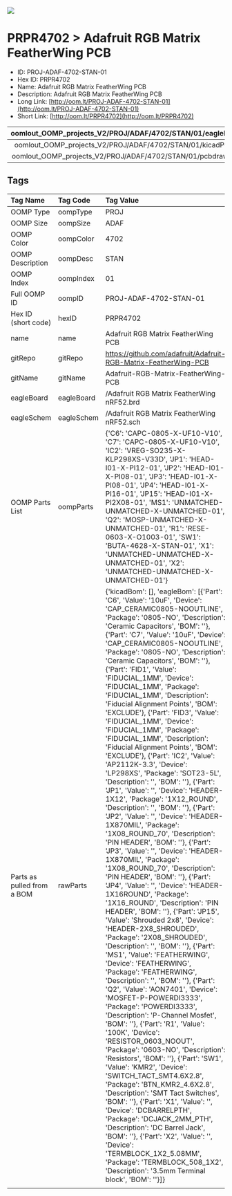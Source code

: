 


  
![][im]
# PRPR4702 > Adafruit RGB Matrix FeatherWing PCB

- ID: PROJ-ADAF-4702-STAN-01
- Hex ID: PRPR4702
- Name: Adafruit RGB Matrix FeatherWing PCB
- Description: Adafruit RGB Matrix FeatherWing PCB
- Long Link: [http://oom.lt/PROJ-ADAF-4702-STAN-01](http://oom.lt/PROJ-ADAF-4702-STAN-01)
- Short Link: [http://oom.lt/PRPR4702](http://oom.lt/PRPR4702)
  

|oomlout_OOMP_projects_V2/PROJ/ADAF/4702/STAN/01/eagleImage.png|oomlout_OOMP_projects_V2/PROJ/ADAF/4702/STAN/01/eagleSchemImage.png|oomlout_OOMP_projects_V2/PROJ/ADAF/4702/STAN/01/kicadPcb3dFront.png|oomlout_OOMP_projects_V2/PROJ/ADAF/4702/STAN/01/kicadPcb3dBack.png|
| :---: | :---: | :---: | :---: |
|oomlout_OOMP_projects_V2/PROJ/ADAF/4702/STAN/01/kicadPcb3d.png|oomlout_OOMP_projects_V2/PROJ/ADAF/4702/STAN/01/bomBack.png|oomlout_OOMP_projects_V2/PROJ/ADAF/4702/STAN/01/bomFront.png|oomlout_OOMP_projects_V2/PROJ/ADAF/4702/STAN/01/pcbdraw.svg|
|oomlout_OOMP_projects_V2/PROJ/ADAF/4702/STAN/01/pcbdrawBack.svg||||

## Tags
  

|Tag Name|Tag Code|Tag Value|
| :--- | :--- | :--- |
|OOMP Type|oompType|PROJ|
|OOMP Size|oompSize|ADAF|
|OOMP Color|oompColor|4702|
|OOMP Description|oompDesc|STAN|
|OOMP Index|oompIndex|01|
|Full OOMP ID|oompID|PROJ-ADAF-4702-STAN-01|
|Hex ID (short code)|hexID|PRPR4702|
|name|name|Adafruit RGB Matrix FeatherWing PCB|
|gitRepo|gitRepo|https://github.com/adafruit/Adafruit-RGB-Matrix-FeatherWing-PCB|
|gitName|gitName|Adafruit-RGB-Matrix-FeatherWing-PCB|
|eagleBoard|eagleBoard|/Adafruit RGB Matrix FeatherWing nRF52.brd|
|eagleSchem|eagleSchem|/Adafruit RGB Matrix FeatherWing nRF52.sch|
|OOMP Parts List|oompParts|{'C6': 'CAPC-0805-X-UF10-V10', 'C7': 'CAPC-0805-X-UF10-V10', 'IC2': 'VREG-SO235-X-KLP298XS-V33D', 'JP1': 'HEAD-I01-X-PI12-01', 'JP2': 'HEAD-I01-X-PI08-01', 'JP3': 'HEAD-I01-X-PI08-01', 'JP4': 'HEAD-I01-X-PI16-01', 'JP15': 'HEAD-I01-X-PI2X08-01', 'MS1': 'UNMATCHED-UNMATCHED-X-UNMATCHED-01', 'Q2': 'MOSP-UNMATCHED-X-UNMATCHED-01', 'R1': 'RESE-0603-X-O1003-01', 'SW1': 'BUTA-4628-X-STAN-01', 'X1': 'UNMATCHED-UNMATCHED-X-UNMATCHED-01', 'X2': 'UNMATCHED-UNMATCHED-X-UNMATCHED-01'}|
|Parts as pulled from a BOM|rawParts|{'kicadBom': [], 'eagleBom': [{'Part': 'C6', 'Value': '10uF', 'Device': 'CAP_CERAMIC0805-NOOUTLINE', 'Package': '0805-NO', 'Description': 'Ceramic Capacitors', 'BOM': ''}, {'Part': 'C7', 'Value': '10uF', 'Device': 'CAP_CERAMIC0805-NOOUTLINE', 'Package': '0805-NO', 'Description': 'Ceramic Capacitors', 'BOM': ''}, {'Part': 'FID1', 'Value': 'FIDUCIAL_1MM', 'Device': 'FIDUCIAL_1MM', 'Package': 'FIDUCIAL_1MM', 'Description': 'Fiducial Alignment Points', 'BOM': 'EXCLUDE'}, {'Part': 'FID3', 'Value': 'FIDUCIAL_1MM', 'Device': 'FIDUCIAL_1MM', 'Package': 'FIDUCIAL_1MM', 'Description': 'Fiducial Alignment Points', 'BOM': 'EXCLUDE'}, {'Part': 'IC2', 'Value': 'AP2112K-3.3', 'Device': 'LP298XS', 'Package': 'SOT23-5L', 'Description': '', 'BOM': ''}, {'Part': 'JP1', 'Value': '', 'Device': 'HEADER-1X12', 'Package': '1X12_ROUND', 'Description': '', 'BOM': ''}, {'Part': 'JP2', 'Value': '', 'Device': 'HEADER-1X870MIL', 'Package': '1X08_ROUND_70', 'Description': 'PIN HEADER', 'BOM': ''}, {'Part': 'JP3', 'Value': '', 'Device': 'HEADER-1X870MIL', 'Package': '1X08_ROUND_70', 'Description': 'PIN HEADER', 'BOM': ''}, {'Part': 'JP4', 'Value': '', 'Device': 'HEADER-1X16ROUND', 'Package': '1X16_ROUND', 'Description': 'PIN HEADER', 'BOM': ''}, {'Part': 'JP15', 'Value': 'Shrouded 2x8', 'Device': 'HEADER-2X8_SHROUDED', 'Package': '2X08_SHROUDED', 'Description': '', 'BOM': ''}, {'Part': 'MS1', 'Value': 'FEATHERWING', 'Device': 'FEATHERWING', 'Package': 'FEATHERWING', 'Description': '', 'BOM': ''}, {'Part': 'Q2', 'Value': 'AON7401', 'Device': 'MOSFET-P-POWERDI3333', 'Package': 'POWERDI3333', 'Description': 'P-Channel Mosfet', 'BOM': ''}, {'Part': 'R1', 'Value': '100K', 'Device': 'RESISTOR_0603_NOOUT', 'Package': '0603-NO', 'Description': 'Resistors', 'BOM': ''}, {'Part': 'SW1', 'Value': 'KMR2', 'Device': 'SWITCH_TACT_SMT4.6X2.8', 'Package': 'BTN_KMR2_4.6X2.8', 'Description': 'SMT Tact Switches', 'BOM': ''}, {'Part': 'X1', 'Value': '', 'Device': 'DCBARRELPTH', 'Package': 'DCJACK_2MM_PTH', 'Description': 'DC Barrel Jack', 'BOM': ''}, {'Part': 'X2', 'Value': '', 'Device': 'TERMBLOCK_1X2_5.08MM', 'Package': 'TERMBLOCK_508_1X2', 'Description': '3.5mm Terminal block', 'BOM': ''}]}|
||||



[im]: PROJ/ADAF/4702/STAN/01/kicadPcb3d_450.png
